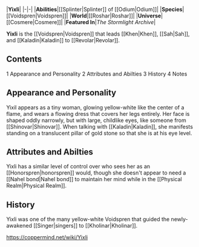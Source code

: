 |**Yixli**|
|-|-|
|**Abilities**|[[Splinter\|Splinter]] of [[Odium\|Odium]]|
|**Species**|[[Voidspren\|Voidspren]]|
|**World**|[[Roshar\|Roshar]]|
|**Universe**|[[Cosmere\|Cosmere]]|
|**Featured In**|*The Stormlight Archive*|

**Yixli** is the [[Voidspren\|Voidspren]] that leads [[Khen\|Khen]], [[Sah\|Sah]], and [[Kaladin\|Kaladin]] to [[Revolar\|Revolar]].

## Contents

1 Appearance and Personality
2 Attributes and Abilties
3 History
4 Notes


## Appearance and Personality
Yixil appears as a tiny woman, glowing yellow-white like the center of a flame, and wears a flowing dress that covers her legs entirely. Her face is shaped oddly narrowly, but with large, childlike eyes, like someone from [[Shinovar\|Shinovar]]. When talking with [[Kaladin\|Kaladin]], she manifests standing on a translucent pillar of gold stone so that she is at his eye level.

## Attributes and Abilties
Yixli has a similar level of control over who sees her as an [[Honorspren\|honorspren]] would, though she doesn't appear to need a [[Nahel bond\|Nahel bond]] to maintain her mind while in the [[Physical Realm\|Physical Realm]].

## History
Yixli was one of the many yellow-white Voidspren that guided the newly-awakened [[Singer\|singers]] to [[Kholinar\|Kholinar]].



https://coppermind.net/wiki/Yixli